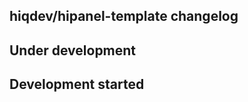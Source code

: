 hiqdev/hipanel-template changelog
---------------------------------

## Under development


## Development started

